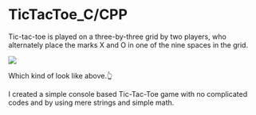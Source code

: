 # TicTacToe_C/CPP

<p>Tic-tac-toe is played on a three-by-three grid by two players, who alternately place the marks X and O in one of the nine spaces in the grid.</p>
<img src="https://user-images.githubusercontent.com/44736064/62582421-bd23a580-b882-11e9-92d8-ba0dced4bfb4.png">
<p>Which kind of look like above.👆</p>
<p>I created a simple console based Tic-Tac-Toe game with no complicated codes and by using mere strings and simple math.</p>
